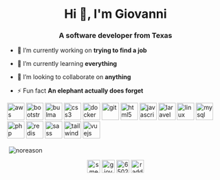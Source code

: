 <h1 align="center">Hi 👋, I'm Giovanni</h1>
<h3 align="center">A software developer from Texas</h3>

- 🔭 I’m currently working on **trying to find a job**

- 🌱 I’m currently learning **everything**

- 👯 I’m looking to collaborate on **anything**

- ⚡ Fun fact **An elephant actually does forget**

<p align="left"><img src="https://devicons.github.io/devicon/devicon.git/icons/amazonwebservices/amazonwebservices-original-wordmark.svg" alt="aws" width="40" height="40"/> <img src="https://devicons.github.io/devicon/devicon.git/icons/bootstrap/bootstrap-plain.svg" alt="bootstrap" width="40" height="40"/> <img src="https://raw.githubusercontent.com/gilbarbara/logos/804dc257b59e144eaca5bc6ffd16949752c6f789/logos/bulma.svg" alt="bulma" width="40" height="40"/> <img src="https://devicons.github.io/devicon/devicon.git/icons/css3/css3-original-wordmark.svg" alt="css3" width="40" height="40"/> <img src="https://devicons.github.io/devicon/devicon.git/icons/docker/docker-original-wordmark.svg" alt="docker" width="40" height="40"/> <img src="https://www.vectorlogo.zone/logos/git-scm/git-scm-icon.svg" alt="git" width="40" height="40"/> <img src="https://devicons.github.io/devicon/devicon.git/icons/html5/html5-original-wordmark.svg" alt="html5" width="40" height="40"/> <img src="https://devicons.github.io/devicon/devicon.git/icons/javascript/javascript-original.svg" alt="javascript" width="40" height="40"/> <img src="https://devicons.github.io/devicon/devicon.git/icons/laravel/laravel-plain-wordmark.svg" alt="laravel" width="40" height="40"/> <img src="https://devicons.github.io/devicon/devicon.git/icons/linux/linux-original.svg" alt="linux" width="40" height="40"/> <img src="https://devicons.github.io/devicon/devicon.git/icons/mysql/mysql-original-wordmark.svg" alt="mysql" width="40" height="40"/> <img src="https://devicons.github.io/devicon/devicon.git/icons/php/php-original.svg" alt="php" width="40" height="40"/> <img src="https://devicons.github.io/devicon/devicon.git/icons/redis/redis-original-wordmark.svg" alt="redis" width="40" height="40"/> <img src="https://devicons.github.io/devicon/devicon.git/icons/sass/sass-original.svg" alt="sass" width="40" height="40"/> <img src="https://www.vectorlogo.zone/logos/tailwindcss/tailwindcss-icon.svg" alt="tailwind" width="40" height="40"/> <img src="https://devicons.github.io/devicon/devicon.git/icons/vuejs/vuejs-original-wordmark.svg" alt="vuejs" width="40" height="40"/></p><p>&nbsp;<img align="center" src="https://github-readme-stats.vercel.app/api?username=noreason&show_icons=true&count_private=true" alt="noreason" /></p>

<p align="center">
<a href="https://twitter.com/smecca" target="blank"><img align="center" src="https://cdn.jsdelivr.net/npm/simple-icons@3.0.1/icons/twitter.svg" alt="smecca" height="30" width="30" /></a>
<a href="https://linkedin.com/in/giovanni-smecca" target="blank"><img align="center" src="https://cdn.jsdelivr.net/npm/simple-icons@3.0.1/icons/linkedin.svg" alt="giovanni-smecca" height="30" width="30" /></a>
<a href="https://stackoverflow.com/users/650241" target="blank"><img align="center" src="https://cdn.jsdelivr.net/npm/simple-icons@3.0.1/icons/stackoverflow.svg" alt="650241" height="30" width="30" /></a>
<a href="https://instagram.com/raddude9000" target="blank"><img align="center" src="https://cdn.jsdelivr.net/npm/simple-icons@3.0.1/icons/instagram.svg" alt="raddude9000" height="30" width="30" /></a>
</p>